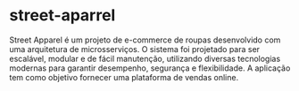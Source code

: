 # street-aparrel
Street Apparel é um projeto de e-commerce de roupas desenvolvido com uma arquitetura de microsserviços. O sistema foi projetado para ser escalável, modular e de fácil manutenção, utilizando diversas tecnologias modernas para garantir desempenho, segurança e flexibilidade. A aplicação tem como objetivo fornecer uma plataforma de vendas online.
